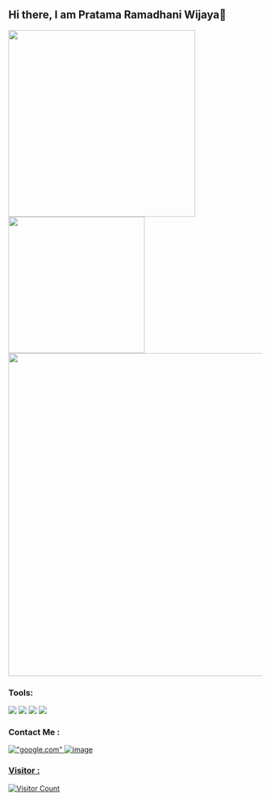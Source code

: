 ## Hi there, I am Pratama Ramadhani Wijaya👋

<p align="left">
<a href="https://github.com/ramadhani059">
  <img width="370px" src="https://github-readme-stats-eight-theta.vercel.app/api?username=ramadhani059&show_icons=true&hide_border=true&theme=algolia&include_all_commits=true&count_private=true"/>
  <img width="270px" src="https://github-readme-stats-eight-theta.vercel.app/api/top-langs/?username=ramadhani059&layout=compact&langs_count=8&hide_border=true&theme=algolia"/>
<img width="640px" src="https://github-readme-streak-stats.herokuapp.com/?user=ramadhani059&hide_border=true&theme=algolia">
</a>
</p>

### Tools:
<p>
    <img src="https://img.shields.io/badge/OS-windows-blue?&logo=windows" />
    <img src="https://img.shields.io/badge/OS-linux-blue?&logo=linux" />
    <img src="https://img.shields.io/badge/Text%20Editor-vs%20code-blue?&logo=visual%20studio%20code&logoColor=blue" />
    <img src="https://img.shields.io/badge/Design-figma-blue?&logo=Figma" />
</p>

### Contact Me :
 <a href="https://www.linkedin.com/in/ramadhani059/">
  
!["google.com"](https://img.shields.io/badge/LinkedIn-0077B5?style=for-the-badge&logo=linkedin&logoColor=white)
<a href="mailto:pratamaramadhaniwijaya@gmail.com">
![image](https://img.shields.io/badge/Gmail-D14836?style=for-the-badge&logo=gmail&logoColor=white)

### Visitor :
![Visitor Count](https://profile-counter.glitch.me/ramadhani059/count.svg)
 

<!--
**ramadhani059/ramadhani059** is a ✨ _special_ ✨ repository because its `README.md` (this file) appears on your GitHub profile.

Here are some ideas to get you started:

- 🔭 I’m currently working on 
- 🌱 I’m currently learning Institute Teknologi Telkom Surabaya
- 👯 I’m looking to collaborate on ...
- 🤔 I’m looking for help with ...
- 💬 Ask me about ...
- 📫 How to reach me: ...
- 😄 Pronouns: ...
- ⚡ Fun fact: ...
-->
